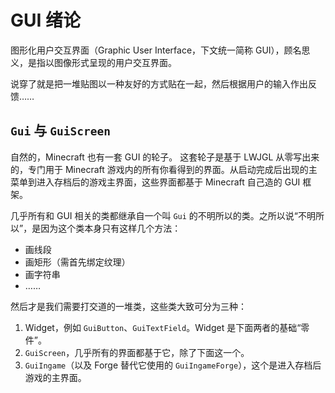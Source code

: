 # GUI 绪论

图形化用户交互界面（Graphic User Interface，下文统一简称 GUI），顾名思义，是指以图像形式呈现的用户交互界面。

说穿了就是把一堆贴图以一种友好的方式贴在一起，然后根据用户的输入作出反馈……

## `Gui` 与 `GuiScreen`

自然的，Minecraft 也有一套<!--饱受诟病的--> GUI 的轮子。
这套轮子是基于 LWJGL 从零写出来的，专门用于 Minecraft 游戏内的所有你看得到的界面。从启动完成后出现的主菜单到进入存档后的游戏主界面，这些界面都基于 Minecraft 自己造的 GUI 框架。

几乎所有和 GUI 相关的类都继承自一个叫 `Gui` 的不明所以的类。之所以说“不明所以”，是因为这个类本身只有这样几个方法：

  - 画线段
  - 画矩形（需首先绑定纹理）
  - 画字符串
  - ……

然后才是我们需要打交道的一堆类，这些类大致可分为三种：

  1. Widget，例如 `GuiButton`、`GuiTextField`。Widget 是下面两者的基础“零件”。
  2. `GuiScreen`，几乎所有的界面都基于它，除了下面这一个。
  3. `GuiIngame`（以及 Forge 替代它使用的 `GuiIngameForge`），这个是进入存档后游戏的主界面。
